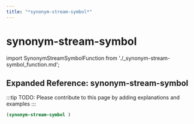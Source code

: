 ```yaml
---
title: "*synonym-stream-symbol*"
---
```


# synonym-stream-symbol

import SynonymStreamSymbolFunction from './_synonym-stream-symbol_function.md';

<SynonymStreamSymbolFunction />

## Expanded Reference: synonym-stream-symbol

:::tip
TODO: Please contribute to this page by adding explanations and examples
:::

```lisp
(synonym-stream-symbol )
```
